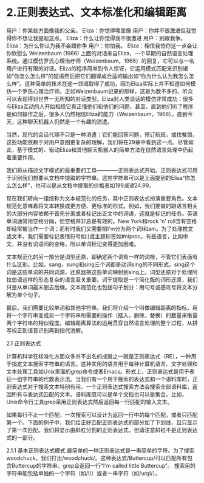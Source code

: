 2.正则表达式、文本标准化和编辑距离
===============
用户：你某些方面像我的父亲。
Eliza：你觉得哪里像
用户：你并不很激进但我觉得你不想让我提起这点。
Eliza：什么让你觉得我不很激进
用户：别跟我争。
Eliza：为什么你认为我不会跟你争
用户：你怕我。
Eliza：相信我怕你这一点会让你欣慰么
					        Weizenbaum (1966)
    上面的对话来自Eliza，一个早期的自然语言处理系统。通过模仿罗氏心理治疗师（Weizenbaum，1966）的回复，它可以与一名用户进行有限的对话。Eliza的程序简单到令人惊讶，它运用模式匹配来识别诸如“你怎么怎么样”的短语然后把它们翻译成合适的输出如“你为什么认为我怎么怎么样”。这种简单的技术在这一领域取得了成功，因为Eliza实际上并不知道如何模仿一个罗氏心理治疗师。正如Weizenbaum记录的那样，这是为数不多的、听众可以表现得对世界一无所知的对话类型。Eliza对人类谈话的模仿非常成功：很多与Eliza互动的人开始相信它真正懂他们和他们的问题，甚至，直到他们听了程序是如何操作之后，很多人仍然相信Eliza的能力（Weizenbaum，1966）。直到今天，这种聊天机器人仍然是一个有趣的消遣。

  当然，现代的会话代理不只是一种消遣；它们能回答问题，预订航班，或找餐馆，这些功能依赖于对用户意图更复杂的理解，我们将在29章中看到这一点。尽管如此，基于模式的、驱动Eliza和其他聊天机器人的简单方法在自然语言处理中仍起着重要作用。

  我们将从描述文字模式的最重要的工具————正则表达式开始。正则表达式可用于识别我们想要从文档中提取的字符串。这些字符串可以是上面提到的Elisa“你怎么怎么样”，也可以是从文档中提取的价格表如$199或者$24.99。

  现在我们转向一组统称为文本规范化的任务，其中正则表达式扮演重要角色。文本规范化意味着将文本转换成更方便、更标准的形式。例如，我们要做的跟语言相关的大部分内容依赖于首先分离或者标记出正文中的词语，这就是标记的任务。英语单词通常用空格分隔，但空格并非总是有效的。New York和rock 'n' roll含有空格却经常被当作一个词；而有时我们又需要把I'm分为两个词I和am。为了处理推文或文本，我们需要标记表情符号如:)或主题标签如#nlproc。有些语言，比如中文，并没有词语间的空格，所以单词标记变得更加困难。

  文本规范化的另一部分是词型还原，即确定两个词有一样的词根，不管它们表面有什么区别。比如，sang，sung和sing三个词都是动词sing的不同形式。sing这个词是这些单词的共同词源，还原器把这些单词映射到sing上。词型还原对于处理阿拉伯语这样的形态复杂的语言至关重要。词干提取是一个简化版的词形还原，我们只是从单词最末删去后缀。文本规范化也包括句子划分：用句号或感叹号将文本分解为单个句子。

  最后，我们需要比较单词和其他字符串。我们将介绍一个叫做编辑距离的指标，用将一个字符串变成另一个字符串所需要的操作（插入，删除，替换）的数量来衡量
两个字符串的相似程度。编辑距离算法的运用贯穿自然语言处理的整个过程，从拼写校正到语音识别再到指代消解。

2.1 正则表达式

  计算机科学在标准化方面众多并不出名的成就之一就是正则表达式（RE），一种用于指定文本搜索字符串的语言。这种实用的语言用于每种计算机语言、文字处理和文本处理工具如Unix里面的grep命令或者Emacs。形式上，正则表达式是用于表征一组字符串的代数表示法。当我们有一个用于搜索的表达式和一个语料库时，正则表达式对于搜索文本特别有用。一个正则表达式搜索方法会搜索全部语料库，返回所有与表达式匹配的文本。语料库既可以是单个文档也可以是集合。比如，Unix命令行工具grep采用正则表达式然后返回每一行匹配的输入文本。

  如果每行不止一个匹配，一次搜索可以设计为返回一行中的每个匹配，或者只匹配第一个。下面的例子中，我们给正好匹配正则表达式的部分加了下划线，且只显示了第一次匹配。我们将显示由斜杠分割的正则表达式，但请注意斜杠不是正则表达式的一部分。

2.1.1 基本正则表达式模式
最简单的一种正则表达式是一串简单的字符。为了搜索woodchuck，我们打出/woodchuck/。这种表达式/Buttercup/可以匹配所有包含Buttercup的字符串。grep会返回一行“I'm called little Buttercup”。
搜索用的字符串能包括单独的一个字符（如/!/）或者一串字符（如/urgl/）。



